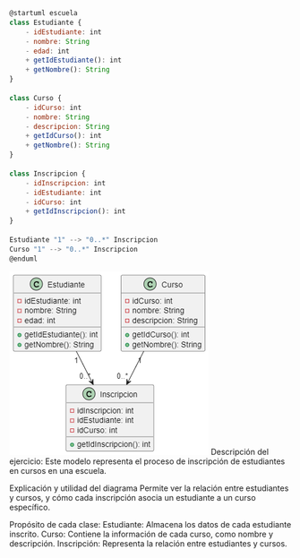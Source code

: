 ```js
@startuml escuela
class Estudiante {
    - idEstudiante: int
    - nombre: String
    - edad: int
    + getIdEstudiante(): int
    + getNombre(): String
}

class Curso {
    - idCurso: int
    - nombre: String
    - descripcion: String
    + getIdCurso(): int
    + getNombre(): String
}

class Inscripcion {
    - idInscripcion: int
    - idEstudiante: int
    - idCurso: int
    + getIdInscripcion(): int
}

Estudiante "1" --> "0..*" Inscripcion
Curso "1" --> "0..*" Inscripcion
@enduml

```
![diagrama](Diagrama5.png)
Descripción del ejercicio:
Este modelo representa el proceso de inscripción de estudiantes en cursos en una escuela.

Explicación y utilidad del diagrama
Permite ver la relación entre estudiantes y cursos, y cómo cada inscripción asocia un estudiante a un curso específico.

Propósito de cada clase:
Estudiante: Almacena los datos de cada estudiante inscrito.
Curso: Contiene la información de cada curso, como nombre y descripción.
Inscripción: Representa la relación entre estudiantes y cursos.